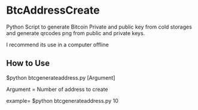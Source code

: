 # BtcAddressCreate
Python Script to generate Bitcoin Private and public key from cold storages and generate qrcodes png from public and private keys.

I recommend its use in a computer offline


## How to Use

$python btcgenerateaddress.py [Argument]

Argument = Number of address to create

example= $python btcgenerateaddress.py 10




